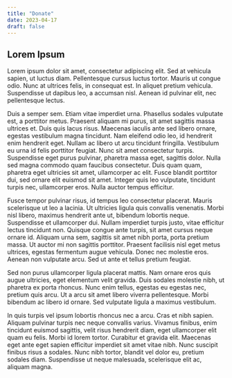 ```yaml
---
title: "Donate"
date: 2023-04-17
draft: false
---
```


## Lorem Ipsum

Lorem ipsum dolor sit amet, consectetur adipiscing elit. Sed at vehicula sapien, ut luctus diam. Pellentesque cursus luctus tortor. Mauris ut congue odio. Nunc at ultrices felis, in consequat est. In aliquet pretium vehicula. Suspendisse ut dapibus leo, a accumsan nisl. Aenean id pulvinar elit, nec pellentesque lectus.

Duis a semper sem. Etiam vitae imperdiet urna. Phasellus sodales vulputate est, a porttitor metus. Praesent aliquam mi purus, sit amet sagittis massa ultrices et. Duis quis lacus risus. Maecenas iaculis ante sed libero ornare, egestas vestibulum magna tincidunt. Nam eleifend odio leo, id hendrerit enim hendrerit eget. Nullam ac libero ut arcu tincidunt fringilla. Vestibulum eu urna id felis porttitor feugiat. Nunc sit amet consectetur turpis. Suspendisse eget purus pulvinar, pharetra massa eget, sagittis dolor. Nulla sed magna commodo quam faucibus consectetur. Duis quam quam, pharetra eget ultricies sit amet, ullamcorper ac elit. Fusce blandit porttitor dui, sed ornare elit euismod sit amet. Integer quis leo vulputate, tincidunt turpis nec, ullamcorper eros. Nulla auctor tempus efficitur.

Fusce tempor pulvinar risus, id tempus leo consectetur placerat. Mauris scelerisque ut leo a lacinia. Ut ultricies ligula quis convallis venenatis. Morbi nisl libero, maximus hendrerit ante ut, bibendum lobortis neque. Suspendisse et ullamcorper dui. Nullam imperdiet turpis justo, vitae efficitur lectus tincidunt non. Quisque congue ante turpis, sit amet cursus neque ornare id. Aliquam urna sem, sagittis sit amet nibh porta, porta pretium massa. Ut auctor mi non sagittis porttitor. Praesent facilisis nisl eget metus ultrices, egestas fermentum augue vehicula. Donec nec molestie eros. Aenean non vulputate arcu. Sed ut ante et tellus pretium feugiat.

Sed non purus ullamcorper ligula placerat mattis. Nam ornare eros quis augue ultricies, eget elementum velit gravida. Duis sodales molestie nibh, ut pharetra ex porta rhoncus. Nunc enim tellus, egestas eu egestas nec, pretium quis arcu. Ut a arcu sit amet libero viverra pellentesque. Morbi bibendum ac libero id ornare. Sed vulputate ligula a maximus vestibulum.

In quis turpis vel ipsum lobortis rhoncus nec a arcu. Cras et nibh sapien. Aliquam pulvinar turpis nec neque convallis varius. Vivamus finibus, enim tincidunt euismod sagittis, velit risus hendrerit diam, eget ullamcorper elit quam eu felis. Morbi id lorem tortor. Curabitur et gravida elit. Maecenas eget ante eget sapien efficitur imperdiet sit amet vitae nibh. Nunc suscipit finibus risus a sodales. Nunc nibh tortor, blandit vel dolor eu, pretium sodales diam. Suspendisse ut neque malesuada, scelerisque elit ac, aliquam magna.
